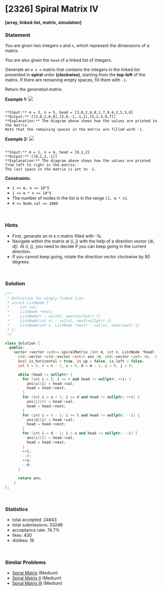 # [2326] Spiral Matrix IV

**[array, linked-list, matrix, simulation]**

### Statement

You are given two integers `m` and `n`, which represent the dimensions of a matrix.

You are also given the `head` of a linked list of integers.

Generate an `m x n` matrix that contains the integers in the linked list presented in **spiral** order **(clockwise)**, starting from the **top-left** of the matrix. If there are remaining empty spaces, fill them with `-1`.

Return *the generated matrix*.


**Example 1:**
![](https://assets.leetcode.com/uploads/2022/05/09/ex1new.jpg)

```

**Input:** m = 3, n = 5, head = [3,0,2,6,8,1,7,9,4,2,5,5,0]
**Output:** [[3,0,2,6,8],[5,0,-1,-1,1],[5,2,4,9,7]]
**Explanation:** The diagram above shows how the values are printed in the matrix.
Note that the remaining spaces in the matrix are filled with -1.

```

**Example 2:**
![](https://assets.leetcode.com/uploads/2022/05/11/ex2.jpg)

```

**Input:** m = 1, n = 4, head = [0,1,2]
**Output:** [[0,1,2,-1]]
**Explanation:** The diagram above shows how the values are printed from left to right in the matrix.
The last space in the matrix is set to -1.
```

**Constraints:**
* `1 <= m, n <= 10^5`
* `1 <= m * n <= 10^5`
* The number of nodes in the list is in the range `[1, m * n]`.
* `0 <= Node.val <= 1000`


<br />

### Hints

- First, generate an m x n matrix filled with -1s.
- Navigate within the matrix at (i, j) with the help of a direction vector ⟨di, dj⟩. At (i, j), you need to decide if you can keep going in the current direction.
- If you cannot keep going, rotate the direction vector clockwise by 90 degrees.

<br />

### Solution

```cpp
/**
 * Definition for singly-linked list.
 * struct ListNode {
 *     int val;
 *     ListNode *next;
 *     ListNode() : val(0), next(nullptr) {}
 *     ListNode(int x) : val(x), next(nullptr) {}
 *     ListNode(int x, ListNode *next) : val(x), next(next) {}
 * };
 */

class Solution {
  public:
    vector <vector <int>> spiralMatrix (int m, int n, ListNode *head) {
      std::vector <std::vector <int>> ans (m, std::vector <int> (n, -1));
      bool is_horizontal = true, is_up = false, is_left = false;
      int l = 0, r = n - 1, u = 0, d = m - 1, i = 0, j = 0;

      while (head != nullptr) {
        for (int i = l; i <= r and head != nullptr; ++i) {
          ans[u][i] = head->val;
          head = head->next;
        }
        for (int i = u + 1; i <= d and head != nullptr; ++i) {
          ans[i][r] = head->val;
          head = head->next;
        }
        for (int i = r - 1; i >= l and head != nullptr; --i) {
          ans[d][i] = head->val;
          head = head->next;
        }
        for (int i = d - 1; i > u and head != nullptr; --i) {
          ans[i][l] = head->val;
          head = head->next;
        }
        ++l;
        --r;
        ++u;
        --d;
      }

      return ans;
    }
};
```

<br />

### Statistics

- total accepted: 24843
- total submissions: 33246
- acceptance rate: 74.7%
- likes: 430
- dislikes: 18

<br />

### Similar Problems

- [Spiral Matrix](https://leetcode.com/problems/spiral-matrix) (Medium)
- [Spiral Matrix II](https://leetcode.com/problems/spiral-matrix-ii) (Medium)
- [Spiral Matrix III](https://leetcode.com/problems/spiral-matrix-iii) (Medium)
